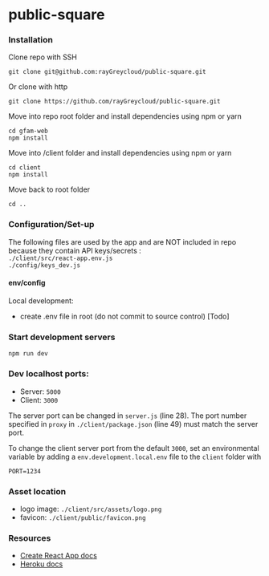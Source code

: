 # public-square

### Installation

Clone repo with SSH

```
git clone git@github.com:rayGreycloud/public-square.git

```

Or clone with http

```
git clone https://github.com/rayGreycloud/public-square.git
```

Move into repo root folder and install dependencies using npm or yarn

```
cd gfam-web
npm install
```

Move into /client folder and install dependencies using npm or yarn

```
cd client
npm install
```

Move back to root folder

```
cd ..
```

### Configuration/Set-up

The following files are used by the app and are NOT included in repo because they contain API keys/secrets :  
`./client/src/react-app.env.js`  
`./config/keys_dev.js`

#### env/config

Local development:

- create .env file in root (do not commit to source control)
  [Todo]

### Start development servers

```
npm run dev
```

### Dev localhost ports:

- Server: `5000`
- Client: `3000`

The server port can be changed in `server.js` (line 28). The port number specified in `proxy` in `./client/package.json` (line 49) must match the server port.

To change the client server port from the default `3000`, set an environmental variable by adding a `env.development.local.env` file to the `client` folder with

```
PORT=1234
```

### Asset location

- logo image: `./client/src/assets/logo.png`
- favicon: `./client/public/favicon.png`

### Resources

- [Create React App docs](https://facebook.github.io/create-react-app/docs)
- [Heroku docs](https://devcenter.heroku.com/)
